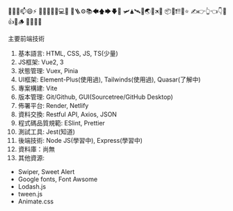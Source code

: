 👋🌱💞️📫😄⚡ 
🚀🔧🚫🏪🔗💻📝
🔩🪜⚙📚🡄🡅🡆🡇🚜
🛩🛦🛰🛫🌏📡🛪🎒
📦🎯❗‼📝⭐
✍👉👆👈👇🏹👍👊🪵
🧑‍🚀🧞👀

主要前端技術
1. 基本語言: HTML, CSS, JS, TS(少量)
2. JS框架: Vue2, 3
3. 狀態管理: Vuex, Pinia
4. UI框架: Element-Plus(使用過), Tailwinds(使用過), Quasar(了解中)
5. 專案構建: Vite
6. 版本管理: Git/Github, GUI(Sourcetree/GitHub Desktop)
7. 佈署平台: Render, Netlify
8. 資料交換: Restful API, Axios, JSON
9. 程式碼品質規範: ESlint, Prettier
10. 測試工具: Jest(知道)
11. 後端技術: Node JS(學習中), Express(學習中)
12. 資料庫：尚無
13. 其他資源: 
  - Swiper, Sweet Alert
  - Google fonts, Font Awsome
  - Lodash.js
  - tween.js
  - Animate.css
